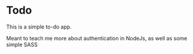 # Todo

This is a simple to-do app.

Meant to teach me more about authentication in NodeJs, as well as some simple SASS